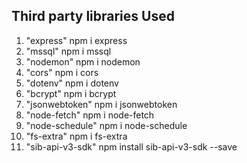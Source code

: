 ## Third party libraries Used

1) "express"  npm i express
2) "mssql"   npm i mssql
3) "nodemon" npm i nodemon
4) "cors" npm i cors
5) "dotenv"  npm i dotenv
6)  "bcrypt"  npm i bcrypt
7)  "jsonwebtoken" npm i jsonwebtoken
8)  "node-fetch" npm i node-fetch
9)  "node-schedule"  npm i node-schedule
10) "fs-extra"  npm i fs-extra
11) "sib-api-v3-sdk"  npm install sib-api-v3-sdk --save